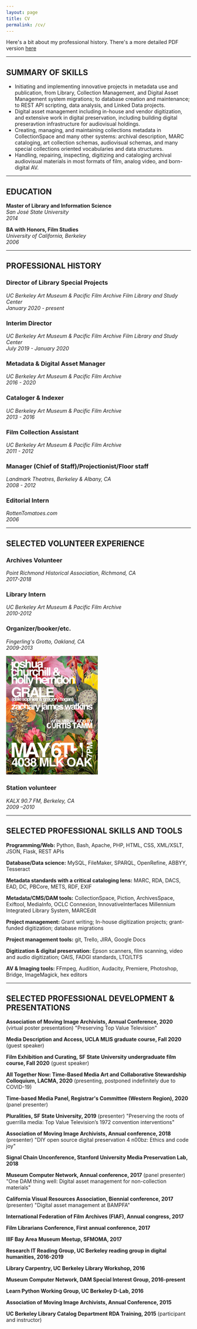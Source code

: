```yaml
---
layout: page
title: CV
permalink: /cv/
---
```

Here's a bit about my professional history. There's a more detailed PDF version [here](/assets/mcq.pdf)

---

## SUMMARY OF SKILLS
* Initiating and implementing innovative projects in metadata use and publication, from Library, Collection Management, and Digital Asset Management system migrations; to database creation and maintenance; to REST API scripting, data analysis, and Linked Data projects.
* Digital asset management including in-house and vendor digitization, and extensive work in digital preservation, including building digital preseravtion infrastructure for audiovisual holdings.
* Creating, managing, and maintaining collections metadata in CollectionSpace and many other systems: archival description, MARC cataloging, art collection schemas, audiovisual schemas, and many special collections oriented vocabularies and data structures.
* Handling, repairing, inspecting, digitizing and cataloging archival audiovisual materials in most formats of film, analog video, and born-digital AV.

---

## EDUCATION
**Master of Library and Information Science**<br>
*San José State University*
<br>
*2014*

**BA with Honors, Film Studies**
<br>
*University of California, Berkeley*
<br>
*2006*

---

## PROFESSIONAL HISTORY

### Director of Library Special Projects
*UC Berkeley Art Museum & Pacific Film Archive Film Library and Study Center*
<br>
*January 2020 - present*

### Interim Director
*UC Berkeley Art Museum & Pacific Film Archive Film Library and Study Center*
<br>
*July 2019 - January 2020*

### Metadata & Digital Asset Manager
*UC Berkeley Art Museum & Pacific Film Archive*
<br>
*2016 - 2020*

### Cataloger & Indexer
*UC Berkeley Art Museum & Pacific Film Archive*
<br>
*2013 - 2016*

### Film Collection Assistant
*UC Berkeley Art Museum & Pacific Film Archive*
<br>
*2011 - 2012*

### Manager (Chief of Staff)/Projectionist/Floor staff

*Landmark Theatres, Berkeley & Albany, CA*
<br>
*2008 - 2012*

### Editorial Intern
*RottenTomatoes.com*
<br>
*2006*

---

## SELECTED VOLUNTEER EXPERIENCE

### Archives Volunteer
*Point Richmond Historical Association, Richmond, CA*
<br>
*2017-2018*

### Library Intern
*UC Berkeley Art Museum & Pacific Film Archive*
<br>
*2010-2012*

### Organizer/booker/etc.
*Fingerling's Grotto, Oakland, CA*
<br>
*2009-2013*

<img src="/images/general/fingerling.jpg" width="250">

### Station volunteer
*KALX 90.7 FM, Berkeley, CA*
<br>
*2009 –2010*

---

## SELECTED PROFESSIONAL SKILLS AND TOOLS

**Programming/Web:** Python, Bash, Apache, PHP, HTML, CSS, XML/XSLT, JSON, Flask, REST APIs

**Database/Data science:** MySQL, FileMaker, SPARQL, OpenRefine, ABBYY, Tesseract

**Metadata standards with a critical cataloging lens:** MARC, RDA, DACS, EAD, DC, PBCore, METS, RDF, EXIF

**Metadata/CMS/DAM tools:** CollectionSpace, Piction, ArchivesSpace, Exiftool, MediaInfo, OCLC Connexion, InnovativeInterfaces Millennium Integrated Library System, MARCEdit

**Project management:** Grant writing; In-house digitization projects; grant-funded digitization; database migrations

**Project management tools:** git, Trello, JIRA, Google Docs

**Digitization & digital preservation:** Epson scanners, film scanning, video and audio digitization; OAIS, FADGI standards, LTO/LTFS

**AV & Imaging tools:** FFmpeg, Audition, Audacity, Premiere, Photoshop, Bridge, ImageMagick, hex editors

---

## SELECTED PROFESSIONAL DEVELOPMENT & PRESENTATIONS

**Association of Moving Image Archivists, Annual Conference, 2020** (virtual poster presentation) "Preserving Top Value Television"

**Media Description and Access, UCLA MLIS graduate course, Fall 2020** (guest speaker)

**Film Exhibition and Curating, SF State University undergraduate film course, Fall 2020** (guest speaker)

**All Together Now: Time-Based Media Art and Collaborative Stewardship Colloquium, LACMA, 2020** (presenting, postponed indefinitely due to COVID-19)

**Time-based Media Panel, Registrar's Committee (Western Region), 2020** (panel presenter)

**Pluralities, SF State University, 2019** (presenter) "Preserving the roots of guerrilla media: Top Value Television’s 1972 convention interventions"

**Association of Moving Image Archivists, Annual conference, 2018** (presenter) "DIY open source digital preservation 4 n00bz: Ethics and code joy"

**Signal Chain Unconference, Stanford University Media Preservation Lab, 2018**

**Museum Computer Network, Annual conference, 2017** (panel presenter) "One DAM thing well: Digital asset management for non-collection materials"

**California Visual Resources Association, Biennial conference, 2017** (presenter) "Digital asset management at BAMPFA"

**International Federation of Film Archives (FIAF), Annual congress, 2017**

**Film Librarians Conference, First annual conference, 2017**

**IIIF Bay Area Museum Meetup, SFMOMA, 2017**

**Research IT Reading Group, UC Berkeley reading group in digital humanities, 2016-2019**

**Library Carpentry, UC Berkeley Library Workshop, 2016**

**Museum Computer Network, DAM Special Interest Group, 2016-present**

**Learn Python Working Group, UC Berkeley D-Lab, 2016**

**Association of Moving Image Archivists, Annual Conference, 2015**

**UC Berkeley Library Catalog Department RDA Training, 2015** (participant and instructor)
